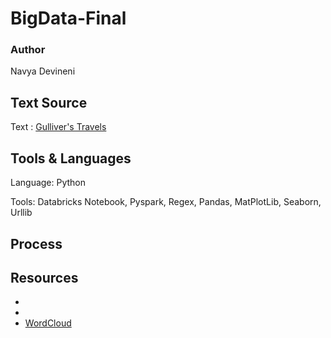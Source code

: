 # BigData-Final

### Author
Navya Devineni

## Text Source
Text : [Gulliver's Travels](https://www.gutenberg.org/files/829/829-0.txt)

## Tools & Languages
Language: Python

Tools: Databricks Notebook, Pyspark, Regex, Pandas, MatPlotLib, Seaborn, Urllib

## Process








## Resources

-
- 
-   [WordCloud](https://www.python-graph-gallery.com/261-custom-python-wordcloud)
